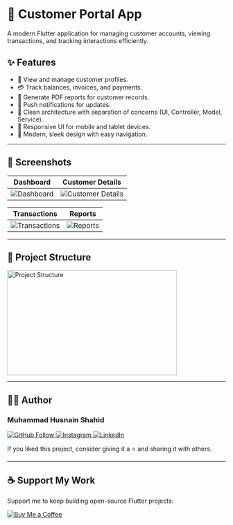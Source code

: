 # 🧾 Customer Portal App

A modern Flutter application for managing customer accounts, viewing transactions, and tracking interactions efficiently.

## ✨ Features

- 👤 View and manage customer profiles.
- 💳 Track balances, invoices, and payments.
- 📄 Generate PDF reports for customer records.
- 🔔 Push notifications for updates.
- 🧪 Clean architecture with separation of concerns (UI, Controller, Model, Service).
- 📱 Responsive UI for mobile and tablet devices.
- 🎨 Modern, sleek design with easy navigation.

---

## 📸 Screenshots

| Dashboard | Customer Details |
|-----------|-----------------|
| ![Dashboard](https://user-images.githubusercontent.com/YOUR_USERNAME/screenshots/dashboard.png) | ![Customer Details](https://user-images.githubusercontent.com/YOUR_USERNAME/screenshots/customer_details.png) |

| Transactions | Reports |
|--------------|---------|
| ![Transactions](https://user-images.githubusercontent.com/YOUR_USERNAME/screenshots/transactions.png) | ![Reports](https://user-images.githubusercontent.com/YOUR_USERNAME/screenshots/reports.png) |

---

## 🧱 Project Structure

<img width="391" height="242" alt="Project Structure" src="https://user-images.githubusercontent.com/YOUR_USERNAME/screenshots/project_structure.png" />

---

## 🧑‍💻 Author

### Muhammad Husnain Shahid

<p align="left">
  <a href="https://github.com/muhammadhusnainshahid">
    <img src="https://img.shields.io/badge/GitHub-Follow-blue?logo=github" alt="GitHub Follow"/>
  </a>
  <a href="https://www.instagram.com/the.husnainshahid">
    <img src="https://img.shields.io/badge/Instagram-Follow-e4405f?logo=instagram" alt="Instagram"/>
  </a>
  <a href="https://www.linkedin.com/in/muhammad-husnain-shahid-36b34b26b">
    <img src="https://img.shields.io/badge/LinkedIn-Connect-0077B5?logo=linkedin" alt="LinkedIn"/>
  </a>
</p>

If you liked this project, consider giving it a ⭐ and sharing it with others.

---

## ☕ Support My Work

Support me to keep building open-source Flutter projects:

<p align="left">
  <a href="https://www.buymeacoffee.com/muhammadhusnainshahid" target="_blank">
    <img src="https://img.shields.io/badge/BuyMeACoffee-Support-FFDD00?logo=buymeacoffee" alt="Buy Me a Coffee"/>
  </a>
</p>
